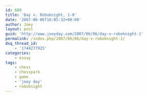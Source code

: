 ```yaml
---
id: 689
title: 'Day v. Roboknight, 1-0'
date: '2007-06-06T16:05:32+00:00'
author: Joey
layout: post
guid: 'http://www.joeyday.com/2007/06/06/day-v-roboknight-1'
permalink: /index.php/2007/06/06/day-v-roboknight-1/
dsq_thread_id:
    - '1744277925'
categories:
    - essay
tags:
    - chess
    - chesspark
    - game
    - 'joey day'
    - roboknight
---
```


<script src="http://chesspark.com/widgets/game_viewer.js?game=480553" type="text/javascript"></script>
